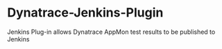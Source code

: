 # Dynatrace-Jenkins-Plugin
Jenkins Plug-in allows Dynatrace AppMon test results to be published to Jenkins

